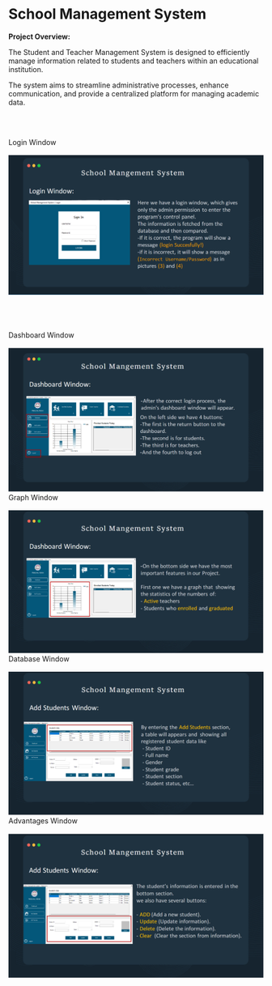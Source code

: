 <body>
    <h1>School Management System</h1>
    <p><strong>Project Overview:</strong></p>
    <p>The Student and Teacher Management System is designed to efficiently manage information related to students and teachers within an educational institution.</p>
    <p>The system aims to streamline administrative processes, enhance communication, and provide a centralized platform for managing academic data.</p>
</body>

<br><br>

<body>
  <div class="container">
    <div class="title">Login Window</div><br>
    <img src="https://github.com/gh3ma/School-Mangement-System/blob/master/photo/login.png" alt="Example Image">
  <div class="divider"></div>
  </div>
  <br><br><br><br>

<div class="container">
  <div class="title">Dashboard Window</div><br>
  <img src="https://github.com/gh3ma/School-Mangement-System/blob/master/photo/Dashboard.png" alt="Example Image">
  <div class="divider"></div>
</div>

<div class="container">
  <div class="title">Graph Window</div><br>
  <img src="https://github.com/gh3ma/School-Mangement-System/blob/master/photo/Graph.png" alt="Example Image">
  <div class="divider"></div>
</div>


<div class="container">
  <div class="title">Database Window</div><br>
  <img src="https://github.com/gh3ma/School-Mangement-System/blob/master/photo/Database.png" alt="Example Image">
  <div class="divider"></div>
</div>


<div class="container">
  <div class="title">Advantages Window</div><br>
  <img src="https://github.com/gh3ma/School-Mangement-System/blob/master/photo/Advantages.png" alt="Example Image">
  <div class="divider"></div>
</div>



</body>

</html>
